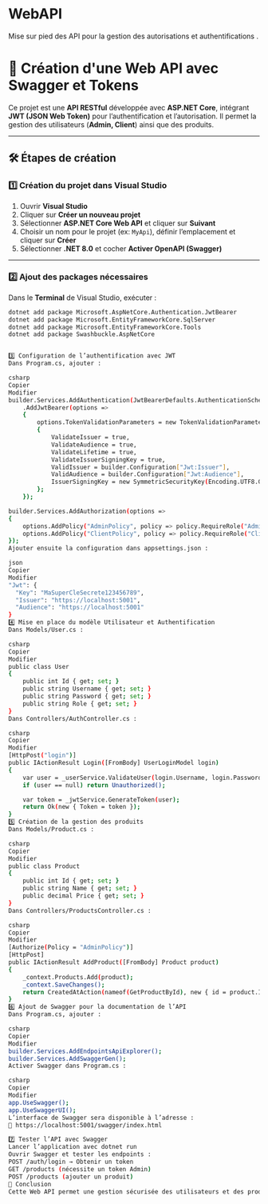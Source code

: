 # WebAPI
Mise sur pied des API pour la gestion des autorisations et authentifications .

# 🚀 Création d'une Web API avec Swagger et Tokens  

Ce projet est une **API RESTful** développée avec **ASP.NET Core**, intégrant **JWT (JSON Web Token)** pour l’authentification et l’autorisation. Il permet la gestion des utilisateurs (**Admin, Client**) ainsi que des produits.

---

## 🛠️ Étapes de création  

### 1️⃣ **Création du projet dans Visual Studio**  
1. Ouvrir **Visual Studio**  
2. Cliquer sur **Créer un nouveau projet**  
3. Sélectionner **ASP.NET Core Web API** et cliquer sur **Suivant**  
4. Choisir un nom pour le projet (ex: `MyApi`), définir l’emplacement et cliquer sur **Créer**  
5. Sélectionner **.NET 8.0** et cocher **Activer OpenAPI (Swagger)**  

---

### 2️⃣ **Ajout des packages nécessaires**  
Dans le **Terminal** de Visual Studio, exécuter :  
```sh
dotnet add package Microsoft.AspNetCore.Authentication.JwtBearer
dotnet add package Microsoft.EntityFrameworkCore.SqlServer
dotnet add package Microsoft.EntityFrameworkCore.Tools
dotnet add package Swashbuckle.AspNetCore


3️⃣ Configuration de l’authentification avec JWT
Dans Program.cs, ajouter :

csharp
Copier
Modifier
builder.Services.AddAuthentication(JwtBearerDefaults.AuthenticationScheme)
    .AddJwtBearer(options =>
    {
        options.TokenValidationParameters = new TokenValidationParameters
        {
            ValidateIssuer = true,
            ValidateAudience = true,
            ValidateLifetime = true,
            ValidateIssuerSigningKey = true,
            ValidIssuer = builder.Configuration["Jwt:Issuer"],
            ValidAudience = builder.Configuration["Jwt:Audience"],
            IssuerSigningKey = new SymmetricSecurityKey(Encoding.UTF8.GetBytes(builder.Configuration["Jwt:Key"]))
        };
    });

builder.Services.AddAuthorization(options =>
{
    options.AddPolicy("AdminPolicy", policy => policy.RequireRole("Admin"));
    options.AddPolicy("ClientPolicy", policy => policy.RequireRole("Client"));
});
Ajouter ensuite la configuration dans appsettings.json :

json
Copier
Modifier
"Jwt": {
  "Key": "MaSuperCleSecrete123456789",
  "Issuer": "https://localhost:5001",
  "Audience": "https://localhost:5001"
}
4️⃣ Mise en place du modèle Utilisateur et Authentification
Dans Models/User.cs :

csharp
Copier
Modifier
public class User
{
    public int Id { get; set; }
    public string Username { get; set; }
    public string Password { get; set; }
    public string Role { get; set; }
}
Dans Controllers/AuthController.cs :

csharp
Copier
Modifier
[HttpPost("login")]
public IActionResult Login([FromBody] UserLoginModel login)
{
    var user = _userService.ValidateUser(login.Username, login.Password);
    if (user == null) return Unauthorized();

    var token = _jwtService.GenerateToken(user);
    return Ok(new { Token = token });
}
5️⃣ Création de la gestion des produits
Dans Models/Product.cs :

csharp
Copier
Modifier
public class Product
{
    public int Id { get; set; }
    public string Name { get; set; }
    public decimal Price { get; set; }
}
Dans Controllers/ProductsController.cs :

csharp
Copier
Modifier
[Authorize(Policy = "AdminPolicy")]
[HttpPost]
public IActionResult AddProduct([FromBody] Product product)
{
    _context.Products.Add(product);
    _context.SaveChanges();
    return CreatedAtAction(nameof(GetProductById), new { id = product.Id }, product);
}
6️⃣ Ajout de Swagger pour la documentation de l’API
Dans Program.cs, ajouter :

csharp
Copier
Modifier
builder.Services.AddEndpointsApiExplorer();
builder.Services.AddSwaggerGen();
Activer Swagger dans Program.cs :

csharp
Copier
Modifier
app.UseSwagger();
app.UseSwaggerUI();
L’interface de Swagger sera disponible à l’adresse :
📌 https://localhost:5001/swagger/index.html

7️⃣ Tester l’API avec Swagger
Lancer l’application avec dotnet run
Ouvrir Swagger et tester les endpoints :
POST /auth/login → Obtenir un token
GET /products (nécessite un token Admin)
POST /products (ajouter un produit)
🎯 Conclusion
Cette Web API permet une gestion sécurisée des utilisateurs et des produits, avec une séparation des rôles Admin et Client. Swagger facilite la documentation et les tests.